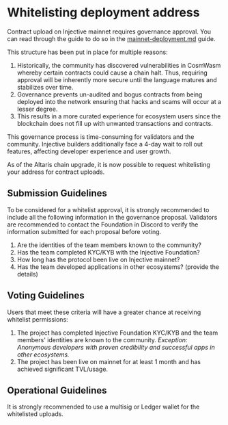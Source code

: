 # Whitelisting deployment address

Contract upload on Injective mainnet requires governance approval. You can read through the guide to do so in the [mainnet-deployment.md](mainnet-deployment.md "mention") guide.&#x20;

This structure has been put in place for multiple reasons:

1. Historically, the community has discovered vulnerabilities in CosmWasm whereby certain contracts could cause a chain halt. Thus, requiring approval will be inherently more secure until the language matures and stabilizes over time.
2. Governance prevents un-audited and bogus contracts from being deployed into the network ensuring that hacks and scams will occur at a lesser degree.
3. This results in a more curated experience for ecosystem users since the blockchain does not fill up with unwanted transactions and contracts.

This governance process is time-consuming for validators and the community. Injective builders additionally face a 4-day wait to roll out features, affecting developer experience and user growth.

As of the Altaris chain upgrade, it is now possible to request whitelisting your address for contract uploads.

## Submission Guidelines

To be considered for a whitelist approval, it is strongly recommended to include all the following information in the governance proposal. Validators are recommended to contact the Foundation in Discord to verify the information submitted for each proposal before voting.

1. Are the identities of the team members known to the community?
2. Has the team completed KYC/KYB with the Injective Foundation?
3. How long has the protocol been live on Injective mainnet?
4. Has the team developed applications in other ecosystems? (provide the details)

## Voting Guidelines

Users that meet these criteria will have a greater chance at receiving whitelist permissions:

1. The project has completed Injective Foundation KYC/KYB and the team members' identities are known to the community. _Exception: Anonymous developers with proven credibility and successful apps in other ecosystems._
2. The project has been live on mainnet for at least 1 month and has achieved significant TVL/usage.

## Operational Guidelines

It is strongly recommended to use a multisig or Ledger wallet for the whitelisted uploads.
